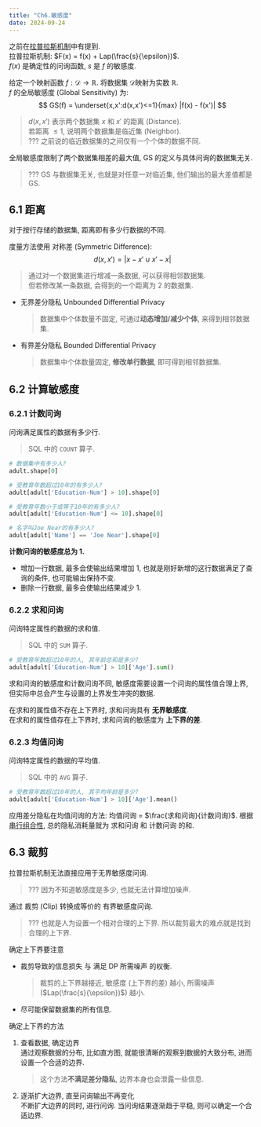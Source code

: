 ```yaml
---
title: "Ch6.敏感度"
date: 2024-09-24
---
```


之前在[拉普拉斯机制](/src/content/note/book-动手学差分隐私/note-4#41-拉普拉斯机制)中有提到.  
拉普拉斯机制: $F(x) = f(x) + Lap(\frac{s}{\epsilon})$.  
$f(x)$ 是确定性的问询函数, $s$ 是 $f$ 的敏感度.  

给定一个映射函数 $f: \mathcal{D} \rightarrow \mathbb{R}$. 将数据集 $\mathcal{D}$映射为实数 $\mathbb{R}$.  
$f$ 的全局敏感度 (Global Sensitivity) 为:  
$$
GS(f) = \underset{x,x':d(x,x')<=1}{max} |f(x) - f(x')|
$$
  > $d(x,x')$ 表示两个数据集 $x$ 和 $x'$ 的距离 (Distance).  
  > 若距离 $\leq 1$, 说明两个数据集是临近集 (Neighbor).  
  > ??? 之前说的临近数据集的之间仅有一个个体的数据不同.

全局敏感度限制了两个数据集相差的最大值, GS 的定义与具体问询的数据集无关.  
> ??? GS 与数据集无关, 也就是对任意一对临近集, 他们输出的最大差值都是 GS.

## 6.1 距离

对于按行存储的数据集, 距离即有多少行数据的不同.  

度量方法使用 对称差 (Symmetric Difference):  
$$
d(x,x') = |x - x' \cup x' - x|
$$
> 通过对一个数据集进行增减一条数据, 可以获得相邻数据集.  
> 但若修改某一条数据, 会得到的一个距离为 2 的数据集.

- 无界差分隐私 Unbounded Differential Privacy  
  > 数据集中个体数量不固定, 可通过**动态增加/减少个体**, 来得到相邻数据集.

- 有界差分隐私 Bounded Differential Privacy  
  > 数据集中个体数量固定, **修改单行数据**, 即可得到相邻数据集.

## 6.2 计算敏感度
### 6.2.1 计数问询

问询满足属性的数据有多少行.
> SQL 中的 `COUNT` 算子.

```python
# 数据集中有多少人?
adult.shape[0]

# 受教育年数超过10年的有多少人?
adult[adult['Education-Num'] > 10].shape[0]

# 受教育年数小于或等于10年的有多少人?
adult[adult['Education-Num'] <= 10].shape[0]

# 名字叫Joe Near的有多少人?
adult[adult['Name'] == 'Joe Near'].shape[0]
```

**计数问询的敏感度总为 1.**  
- 增加一行数据, 最多会使输出结果增加 1, 也就是刚好新增的这行数据满足了查询的条件, 也可能输出保持不变. 
- 删除一行数据, 最多会使输出结果减少 1.

### 6.2.2 求和问询

问询特定属性的数据的求和值.
> SQL 中的 `SUM` 算子.

```python
# 受教育年数超过10年的人, 其年龄总和是多少?
adult[adult['Education-Num'] > 10]['Age'].sum()
```

求和问询的敏感度和计数问询不同, 敏感度需要设置一个问询的属性值合理上界, 但实际中总会产生与设置的上界发生冲突的数据.

在求和的属性值不存在上下界时, 求和问询具有 **无界敏感度**.  
在求和的属性值存在上下界时, 求和问询的敏感度为 **上下界的差**.  

### 6.2.3 均值问询

问询特定属性的数据的平均值.
> SQL 中的 `AVG` 算子.

```python
# 受教育年数超过10年的人, 其平均年龄是多少?
adult[adult['Education-Num'] > 10]['Age'].mean()
```

应用差分隐私在均值问询的方法: 均值问询 = $\frac{求和问询}{计数问询}$.
根据[串行组合性](/src/content/note/book-动手学差分隐私/note-5#51-串行组合性), 总的隐私消耗量就为 求和问询 和 计数问询 的和.  

## 6.3 裁剪

拉普拉斯机制无法直接应用于无界敏感度问询.
> ??? 因为不知道敏感度是多少, 也就无法计算增加噪声.  

通过 裁剪 (Clip) 转换成等价的 有界敏感度问询.  
> ??? 也就是人为设置一个相对合理的上下界. 所以裁剪最大的难点就是找到合理的上下界.  

确定上下界要注意
- 裁剪导致的信息损失 与 满足 DP 所需噪声 的权衡.  
    > 裁剪的上下界越接近, 敏感度 (上下界的差) 越小, 所需噪声 ($Lap(\frac{s}{\epsilon})$) 越小.  
- 尽可能保留数据集的所有信息.  

确定上下界的方法  
1. 查看数据, 确定边界  
  通过观察数据的分布, 比如直方图, 就能很清晰的观察到数据的大致分布, 进而设置一个合适的边界.  
    > 这个方法**不满足差分隐私**, 边界本身也会泄露一些信息.  
2. 逐渐扩大边界, 直至问询输出不再变化  
  不断扩大边界的同时, 进行问询. 当问询结果逐渐趋于平稳, 则可以确定一个合适边界.  